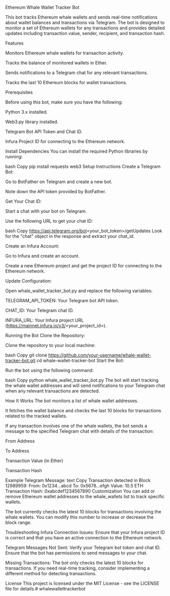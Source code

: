 Ethereum Whale Wallet Tracker Bot 

This bot tracks Ethereum whale wallets and sends real-time notifications about wallet balances and transactions via Telegram. The bot is designed to monitor a set of Ethereum wallets for any transactions and provides detailed updates including transaction value, sender, recipient, and transaction hash.

Features

Monitors Ethereum whale wallets for transaction activity.

Tracks the balance of monitored wallets in Ether.

Sends notifications to a Telegram chat for any relevant transactions.

Tracks the last 10 Ethereum blocks for wallet transactions.

Prerequisites

Before using this bot, make sure you have the following:

Python 3.x installed.

Web3.py library installed.

Telegram Bot API Token and Chat ID.

Infura Project ID for connecting to the Ethereum network.

Install Dependencies
You can install the required Python libraries by running:

bash
Copy
pip install requests web3
Setup Instructions
Create a Telegram Bot:

Go to BotFather on Telegram and create a new bot.

Note down the API token provided by BotFather.

Get Your Chat ID:

Start a chat with your bot on Telegram.

Use the following URL to get your chat ID:

bash
Copy
https://api.telegram.org/bot<your_bot_token>/getUpdates
Look for the "chat" object in the response and extract your chat_id.

Create an Infura Account:

Go to Infura and create an account.

Create a new Ethereum project and get the project ID for connecting to the Ethereum network.

Update Configuration:

Open whale_wallet_tracker_bot.py and replace the following variables:

TELEGRAM_API_TOKEN: Your Telegram bot API token.

CHAT_ID: Your Telegram chat ID.

INFURA_URL: Your Infura project URL (https://mainnet.infura.io/v3/<your_project_id>).

Running the Bot
Clone the Repository:

Clone the repository to your local machine:

bash
Copy
git clone https://github.com/your-username/whale-wallet-tracker-bot.git
cd whale-wallet-tracker-bot
Start the Bot:

Run the bot using the following command:

bash
Copy
python whale_wallet_tracker_bot.py
The bot will start tracking the whale wallet addresses and will send notifications to your Telegram chat when any relevant transactions are detected.

How It Works
The bot monitors a list of whale wallet addresses.

It fetches the wallet balance and checks the last 10 blocks for transactions related to the tracked wallets.

If any transaction involves one of the whale wallets, the bot sends a message to the specified Telegram chat with details of the transaction:

From Address

To Address

Transaction Value (in Ether)

Transaction Hash

Example Telegram Message:
text
Copy
Transaction detected in Block 12989959:
From: 0x1234...abcd To: 0x5678...efgh Value: 10.5 ETH
Transaction Hash: 0xabcdef1234567890
Customization
You can add or remove Ethereum wallet addresses to the whale_wallets list to track specific wallets.

The bot currently checks the latest 10 blocks for transactions involving the whale wallets. You can modify this number to increase or decrease the block range.

Troubleshooting
Infura Connection Issues: Ensure that your Infura project ID is correct and that you have an active connection to the Ethereum network.

Telegram Messages Not Sent: Verify your Telegram bot token and chat ID. Ensure that the bot has permissions to send messages to your chat.

Missing Transactions: The bot only checks the latest 10 blocks for transactions. If you need real-time tracking, consider implementing a different method for detecting transactions.

License
This project is licensed under the MIT License - see the LICENSE file for details.# whalewallettrackerbot
